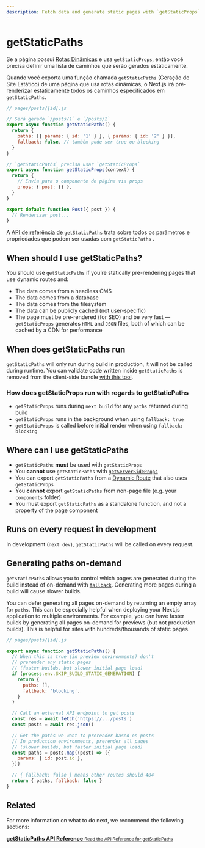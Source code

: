 ```yaml
---
description: Fetch data and generate static pages with `getStaticProps`. Learn more about this API for data fetching in Next.js.
---
```


# getStaticPaths

Se a página possui [Rotas Dinâmicas](/docs/routing/dynamic-routes.md) e usa `getStaticProps`, então você precisa definir uma lista de caminhos que serão gerados estáticamente. 

Quando você exporta uma função chamada `getStaticPaths` (Geração de Site Estático) de uma página que usa rotas dinâmicas, o Next.js irá pré-renderizar estaticamente todos os caminhos especificados em `getStaticPaths`.

```jsx
// pages/posts/[id].js

// Será gerado `/posts/1` e `/posts/2`
export async function getStaticPaths() {
  return {
    paths: [{ params: { id: '1' } }, { params: { id: '2' } }],
    fallback: false, // também pode ser true ou blocking
  }
}

// `getStaticPaths` precisa usar `getStaticProps`
export async function getStaticProps(context) {
  return {
    // Envia para o componente de página via props
    props: { post: {} },
  }
}

export default function Post({ post }) {
  // Renderizar post...
}
```

A [API de referência de `getStaticPaths`](/docs/api-reference/data-fetching/get-static-paths.md) trata sobre todos os parâmetros e propriedades que podem ser usadas com `getStaticPaths` .

## When should I use getStaticPaths?

You should use `getStaticPaths` if you’re statically pre-rendering pages that use dynamic routes and:

- The data comes from a headless CMS
- The data comes from a database
- The data comes from the filesystem
- The data can be publicly cached (not user-specific)
- The page must be pre-rendered (for SEO) and be very fast — `getStaticProps` generates `HTML` and `JSON` files, both of which can be cached by a CDN for performance

## When does getStaticPaths run

`getStaticPaths` will only run during build in production, it will not be called during runtime. You can validate code written inside `getStaticPaths` is removed from the client-side bundle [with this tool](https://next-code-elimination.vercel.app/).

### How does getStaticProps run with regards to getStaticPaths

- `getStaticProps` runs during `next build` for any `paths` returned during build
- `getStaticProps` runs in the background when using `fallback: true`
- `getStaticProps` is called before initial render when using `fallback: blocking`

## Where can I use getStaticPaths

- `getStaticPaths` **must** be used with `getStaticProps`
- You **cannot** use `getStaticPaths` with [`getServerSideProps`](/docs/basic-features/data-fetching/get-server-side-props.md)
- You can export `getStaticPaths` from a [Dynamic Route](/docs/routing/dynamic-routes.md) that also uses `getStaticProps`
- You **cannot** export `getStaticPaths` from non-page file (e.g. your `components` folder)
- You must export `getStaticPaths` as a standalone function, and not a property of the page component

## Runs on every request in development

In development (`next dev`), `getStaticPaths` will be called on every request.

## Generating paths on-demand

`getStaticPaths` allows you to control which pages are generated during the build instead of on-demand with [`fallback`](/docs/api-reference/data-fetching/get-static-paths.md#fallback-blocking). Generating more pages during a build will cause slower builds.

You can defer generating all pages on-demand by returning an empty array for `paths`. This can be especially helpful when deploying your Next.js application to multiple environments. For example, you can have faster builds by generating all pages on-demand for previews (but not production builds). This is helpful for sites with hundreds/thousands of static pages.

```jsx
// pages/posts/[id].js

export async function getStaticPaths() {
  // When this is true (in preview environments) don't
  // prerender any static pages
  // (faster builds, but slower initial page load)
  if (process.env.SKIP_BUILD_STATIC_GENERATION) {
    return {
      paths: [],
      fallback: 'blocking',
    }
  }

  // Call an external API endpoint to get posts
  const res = await fetch('https://.../posts')
  const posts = await res.json()

  // Get the paths we want to prerender based on posts
  // In production environments, prerender all pages
  // (slower builds, but faster initial page load)
  const paths = posts.map((post) => ({
    params: { id: post.id },
  }))

  // { fallback: false } means other routes should 404
  return { paths, fallback: false }
}
```

## Related

For more information on what to do next, we recommend the following sections:

<div class="card">
  <a href="/docs/api-reference/data-fetching/get-static-paths.md">
    <b>getStaticPaths API Reference</b>
    <small>Read the API Reference for getStaticPaths</small>
  </a>
</div>
